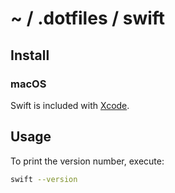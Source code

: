# ~ / .dotfiles / swift

## Install

### macOS

Swift is included with [Xcode](https://developer.apple.com/xcode/).

## Usage

To print the version number, execute:

```sh
swift --version
```
